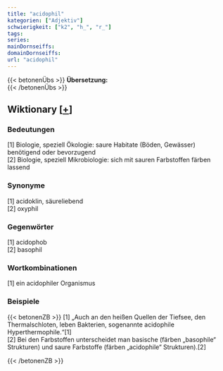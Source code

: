 ```yaml
---
title: "acidophil"
kategorien: ["Adjektiv"]
schwierigkeit: ["k2", "h_", "r_"]
tags:
series:
mainDornseiffs:
domainDornseiffs:
url: "acidophil"
---
```


{{< betonenÜbs >}}
**Übersetzung:**  
{{< /betonenÜbs >}}

## Wiktionary [[+](https://de.wiktionary.org/wiki/acidophil)]

### Bedeutungen
[1] Biologie, speziell Ökologie: saure Habitate (Böden, Gewässer) benötigend oder bevorzugend  
[2] Biologie, speziell Mikrobiologie: sich mit sauren Farbstoffen färben lassend  

### Synonyme
[1] acidoklin, säureliebend  
[2] oxyphil  

### Gegenwörter
[1] acidophob  
[2] basophil  

### Wortkombinationen
[1] ein acidophiler Organismus  

### Beispiele
{{< betonenZB >}}
[1] „Auch an den heißen Quellen der Tiefsee, den Thermalschloten, leben Bakterien, sogenannte acidophile Hyperthermophile.“[1]  
[2] Bei den Farbstoffen unterscheidet man basische (färben „basophile“ Strukturen) und saure Farbstoffe (färben „acidophile“ Strukturen).[2]  

{{< /betonenZB >}}

